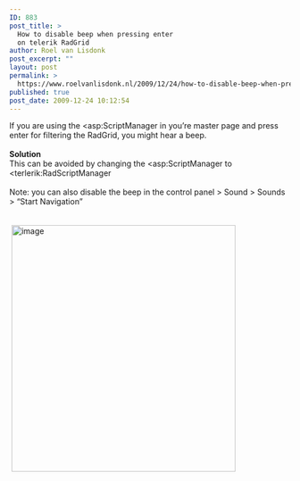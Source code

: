 ```yaml
---
ID: 883
post_title: >
  How to disable beep when pressing enter
  on telerik RadGrid
author: Roel van Lisdonk
post_excerpt: ""
layout: post
permalink: >
  https://www.roelvanlisdonk.nl/2009/12/24/how-to-disable-beep-when-pressing-enter-on-telerik-gridview-or-datetime-picker/
published: true
post_date: 2009-12-24 10:12:54
---
```

<p>If you are using the &lt;asp:ScriptManager in you’re master page and press enter for filtering the RadGrid, you might hear a beep.   <br />    <br /><strong>Solution</strong>    <br />This can be avoided by changing the &lt;asp:ScriptManager to &lt;terlerik:RadScriptManager    <br />    <br />Note: you can also disable the beep in the control panel &gt; Sound &gt; Sounds &gt; “Start Navigation”    <br />    <br />    <br />&#160;<a href="http://www.roelvanlisdonk.nl/wp-content/uploads/2009/12/image22.png"><img style="border-right-width: 0px; display: inline; border-top-width: 0px; border-bottom-width: 0px; border-left-width: 0px" title="image" border="0" alt="image" src="http://www.roelvanlisdonk.nl/wp-content/uploads/2009/12/image_thumb22.png" width="401" height="442" /></a></p>